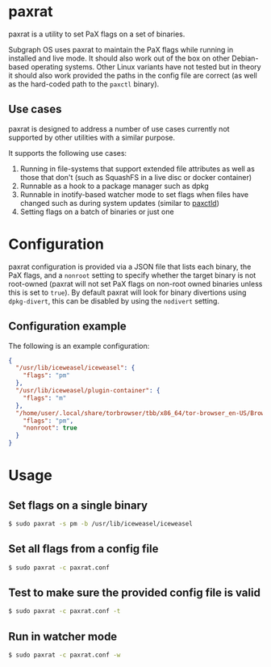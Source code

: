# paxrat

paxrat is a utility to set PaX flags on a set of binaries. 

Subgraph OS uses paxrat to maintain the PaX flags while running in installed and 
live mode. It should also work out of the box on other Debian-based operating
systems. Other Linux variants have not tested but in theory it should also work
provided the paths in the config file are correct (as well as the hard-coded
path to the `paxctl` binary).

## Use cases

paxrat is designed to address a number of use cases currently not supported by
other utilities with a similar purpose.

It supports the following use cases:

1. Running in file-systems that support extended file attributes as well as
those that don't (such as SquashFS in a live disc or docker container)
2. Runnable as a hook to a package manager such as dpkg
3. Runnable in inotify-based watcher mode to set flags when files have changed 
such as during system updates (similar to 
[paxctld](https://grsecurity.net/download.php))
4. Setting flags on a batch of binaries or just one

# Configuration

paxrat configuration is provided via a JSON file that lists each binary, the 
PaX flags, and a `nonroot` setting to specify whether the target binary is 
not root-owned (paxrat will not set PaX flags on non-root owned binaries unless
this is set to `true`). By default paxrat will look for binary divertions using
`dpkg-divert`, this can be disabled by using the `nodivert` setting.

## Configuration example

The following is an example configuration:
```json
{
  "/usr/lib/iceweasel/iceweasel": {                                                     
    "flags": "pm"
  },                                                                            
  "/usr/lib/iceweasel/plugin-container": {                                                                  
    "flags": "m"
  },
  "/home/user/.local/share/torbrowser/tbb/x86_64/tor-browser_en-US/Browser/firefox": {
    "flags": "pm",
    "nonroot": true
  }
}
```

# Usage

## Set flags on a single binary

```sh
$ sudo paxrat -s pm -b /usr/lib/iceweasel/iceweasel 
```

## Set all flags from a config file

```sh
$ sudo paxrat -c paxrat.conf 
```
 
## Test to make sure the provided config file is valid

```sh
$ sudo paxrat -c paxrat.conf -t
```

## Run in watcher mode
```sh
$ sudo paxrat -c paxrat.conf -w
```
